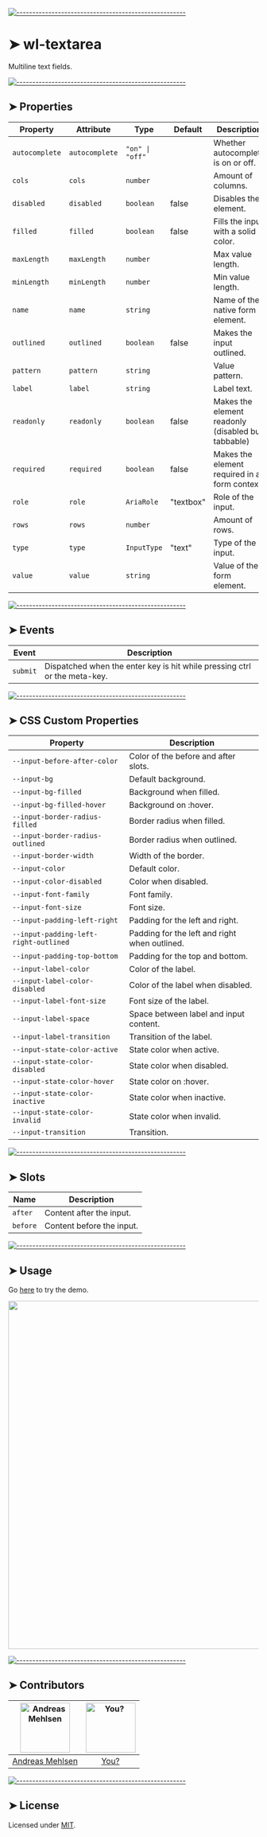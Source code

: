 
[![-----------------------------------------------------](https://raw.githubusercontent.com/andreasbm/readme/master/assets/lines/colored.png)](#wl-textarea)

# ➤ wl-textarea

Multiline text fields.


[![-----------------------------------------------------](https://raw.githubusercontent.com/andreasbm/readme/master/assets/lines/colored.png)](#properties)

## ➤ Properties

| Property       | Attribute      | Type            | Default   | Description                                      |
|----------------|----------------|-----------------|-----------|--------------------------------------------------|
| `autocomplete` | `autocomplete` | `"on" \| "off"` |           | Whether autocomplete is on or off.               |
| `cols`         | `cols`         | `number`        |           | Amount of columns.                               |
| `disabled`     | `disabled`     | `boolean`       | false     | Disables the element.                            |
| `filled`       | `filled`       | `boolean`       | false     | Fills the input with a solid color.              |
| `maxLength`    | `maxLength`    | `number`        |           | Max value length.                                |
| `minLength`    | `minLength`    | `number`        |           | Min value length.                                |
| `name`         | `name`         | `string`        |           | Name of the native form element.                 |
| `outlined`     | `outlined`     | `boolean`       | false     | Makes the input outlined.                        |
| `pattern`      | `pattern`      | `string`        |           | Value pattern.                                   |
| `label`  | `label`  | `string`        |           | Label text.                                |
| `readonly`     | `readonly`     | `boolean`       | false     | Makes the element readonly (disabled but tabbable) |
| `required`     | `required`     | `boolean`       | false     | Makes the element required in a form context.    |
| `role`         | `role`         | `AriaRole`      | "textbox" | Role of the input.                               |
| `rows`         | `rows`         | `number`        |           | Amount of rows.                                  |
| `type`         | `type`         | `InputType`     | "text"    | Type of the input.                               |
| `value`        | `value`        | `string`        |           | Value of the form element.                       |


[![-----------------------------------------------------](https://raw.githubusercontent.com/andreasbm/readme/master/assets/lines/colored.png)](#events)

## ➤ Events

| Event    | Description                                      |
|----------|--------------------------------------------------|
| `submit` | Dispatched when the enter key is hit while pressing ctrl or the meta-key. |


[![-----------------------------------------------------](https://raw.githubusercontent.com/andreasbm/readme/master/assets/lines/colored.png)](#css-custom-properties)

## ➤ CSS Custom Properties

| Property                              | Description                                   |
|---------------------------------------|-----------------------------------------------|
| `--input-before-after-color`          | Color of the before and after slots.          |
| `--input-bg`                          | Default background.                           |
| `--input-bg-filled`                   | Background when filled.                       |
| `--input-bg-filled-hover`             | Background on :hover.                         |
| `--input-border-radius-filled`        | Border radius when filled.                    |
| `--input-border-radius-outlined`      | Border radius when outlined.                  |
| `--input-border-width`                | Width of the border.                          |
| `--input-color`                       | Default color.                                |
| `--input-color-disabled`              | Color when disabled.                          |
| `--input-font-family`                 | Font family.                                  |
| `--input-font-size`                   | Font size.                                    |
| `--input-padding-left-right`          | Padding for the left and right.               |
| `--input-padding-left-right-outlined` | Padding for the left and right when outlined. |
| `--input-padding-top-bottom`          | Padding for the top and bottom.               |
| `--input-label-color`           | Color of the label.                     |
| `--input-label-color-disabled`  | Color of the label when disabled.       |
| `--input-label-font-size`       | Font size of the label.                 |
| `--input-label-space`           | Space between label and input content.  |
| `--input-label-transition`      | Transition of the label.                |
| `--input-state-color-active`          | State color when active.                      |
| `--input-state-color-disabled`        | State color when disabled.                    |
| `--input-state-color-hover`           | State color on :hover.                        |
| `--input-state-color-inactive`        | State color when inactive.                    |
| `--input-state-color-invalid`         | State color when invalid.                     |
| `--input-transition`                  | Transition.                                   |


[![-----------------------------------------------------](https://raw.githubusercontent.com/andreasbm/readme/master/assets/lines/colored.png)](#slots)

## ➤ Slots

| Name     | Description               |
|----------|---------------------------|
| `after`  | Content after the input.  |
| `before` | Content before the input. |



[![-----------------------------------------------------](https://raw.githubusercontent.com/andreasbm/readme/master/assets/lines/colored.png)](#usage)

## ➤ Usage

Go [here](https://weightless.dev/elements/textarea) to try the demo.

<a href="https://weightless.dev/elements/textarea" align="center">
  <img src="https://raw.githubusercontent.com/andreasbm/elements/master/screenshots/wl-textarea.png" width="700" />
</a>


[![-----------------------------------------------------](https://raw.githubusercontent.com/andreasbm/readme/master/assets/lines/colored.png)](#contributors)

## ➤ Contributors
	

| [<img alt="Andreas Mehlsen" src="https://avatars1.githubusercontent.com/u/6267397?s=460&v=4" width="100">](https://twitter.com/andreasmehlsen) | [<img alt="You?" src="https://joeschmoe.io/api/v1/random" width="100">](https://github.com/andreasbm/weightless/blob/master/CONTRIBUTING.md) |
|:--------------------------------------------------:|:--------------------------------------------------:|
| [Andreas Mehlsen](https://twitter.com/andreasmehlsen) | [You?](https://github.com/andreasbm/weightless/blob/master/CONTRIBUTING.md) |


[![-----------------------------------------------------](https://raw.githubusercontent.com/andreasbm/readme/master/assets/lines/colored.png)](#license)

## ➤ License
	
Licensed under [MIT](https://opensource.org/licenses/MIT).